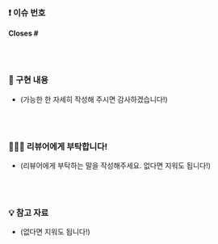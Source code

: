 ### ❗️ 이슈 번호

<strong>
Closes #
</strong>

<br><br>

### 📝 구현 내용

- (가능한 한 자세히 작성해 주시면 감사하겠습니다!)

<br><br>

### 🙇🏻‍♂️ 리뷰어에게 부탁합니다!

- (리뷰어에게 부탁하는 말을 작성해주세요. 없다면 지워도 됩니다!)

<br><br>

### 💡 참고 자료

- (없다면 지워도 됩니다!)
